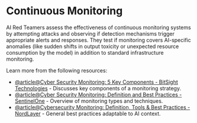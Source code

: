 # Continuous Monitoring

AI Red Teamers assess the effectiveness of continuous monitoring systems by attempting attacks and observing if detection mechanisms trigger appropriate alerts and responses. They test if monitoring covers AI-specific anomalies (like sudden shifts in output toxicity or unexpected resource consumption by the model) in addition to standard infrastructure monitoring.

Learn more from the following resources:

- [@article@Cyber Security Monitoring: 5 Key Components - BitSight Technologies](https://www.bitsight.com/blog/5-things-to-consider-building-continuous-security-monitoring-strategy) - Discusses key components of a monitoring strategy.
- [@article@Cyber Security Monitoring: Definition and Best Practices - SentinelOne](https://www.sentinelone.com/cybersecurity-101/cybersecurity/cyber-security-monitoring/) - Overview of monitoring types and techniques.
- [@article@Cybersecurity Monitoring: Definition, Tools & Best Practices - NordLayer](https://nordlayer.com/blog/cybersecurity-monitoring/) - General best practices adaptable to AI context.
